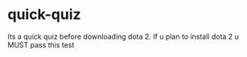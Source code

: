 # quick-quiz
Its a quick quiz before downloading dota 2. If u plan to install dota 2 u MUST pass this test 
